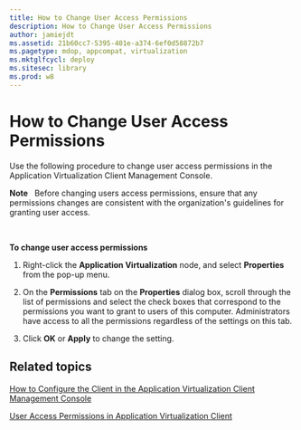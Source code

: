 ```yaml
---
title: How to Change User Access Permissions
description: How to Change User Access Permissions
author: jamiejdt
ms.assetid: 21b60cc7-5395-401e-a374-6ef0d58872b7
ms.pagetype: mdop, appcompat, virtualization
ms.mktglfcycl: deploy
ms.sitesec: library
ms.prod: w8
---
```



# How to Change User Access Permissions


Use the following procedure to change user access permissions in the Application Virtualization Client Management Console.

**Note**  
Before changing users access permissions, ensure that any permissions changes are consistent with the organization's guidelines for granting user access.

 

**To change user access permissions**

1.  Right-click the **Application Virtualization** node, and select **Properties** from the pop-up menu.

2.  On the **Permissions** tab on the **Properties** dialog box, scroll through the list of permissions and select the check boxes that correspond to the permissions you want to grant to users of this computer. Administrators have access to all the permissions regardless of the settings on this tab.

3.  Click **OK** or **Apply** to change the setting.

## Related topics


[How to Configure the Client in the Application Virtualization Client Management Console](how-to-configure-the-client-in-the-application-virtualization-client-management-console.md)

[User Access Permissions in Application Virtualization Client](user-access-permissions-in-application-virtualization-client.md)

 

 





